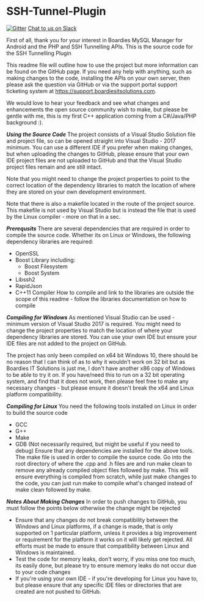 # SSH-Tunnel-Plugin

[![Gitter](https://badges.gitter.im/SSH-Tunnel-Plugin-for-Boardies-MySQL-Manager1/Lobby.svg)](https://gitter.im/SSH-Tunnel-Plugin-for-Boardies-MySQL-Manager1/Lobby?utm_source=badge&utm_medium=badge&utm_campaign=pr-badge&utm_content=badge)
[Chat to us on Slack](https://join.slack.com/t/boardiesitsolutions/shared_invite/enQtMjQ2MTQ2OTIzOTI1LTJkYjQ5Zjc1ZjZmNDQ0MGQ3ZjM1NDFlZTI5ZmE3NjQ1ZjRkOTQ1NTliMmI0ZTMyOTViNWJkMWQ0NWUyM2Q2MjQ)

First of all, thank you for your interest in Boardies MySQL Manager for Android and the PHP and SSH Tunnelling APIs. This is the source code for the SSH Tunnelling Plugin

This readme file will outline how to use the project but more information can be found on the GitHub page. If you need
any help with anything, such as making changes to the code, installing the APIs on your own server, then please ask the question
via GitHub or via the support portal support ticketing system at https://support.boardiesitsolutions.com. 

We would love to hear your feedback and see what changes and enhancements the open source community wish to make, but please be gentle with me,
this is my first C++ application coming from a C#/Java/PHP background :). 

***Using the Source Code***
The project consists of a Visual Studio Solution file and project file, so can be opened straight into Visual Studio - 2017 minimum. 
You can use a different IDE if you prefer when making changes, but when uploading the changes to GitHub, please ensure that your own IDE
project files are not uploaded to GitHub and that the Visual Studio project files remain and are still intact. 

Note that you might need to change the project properties to point to the correct location of the dependency libraries to 
match the location of where they are stored on your own development environment. 

Note that there is also a makefile located in the route of the project source. This makefile is not used by Visual Studio but is instead the file 
that is used by the Linux compiler - more on that in a sec.

***Prerequsits***
There are several dependencies that are required in order to compile the source code. 
Whether its on Linux or Windows, the following dependency libraries are required:
- OpenSSL
- Boost Library including:
	- Boost Filesystem
	- Boost System
- Libssh2
- RapidJson
- C++11 Compiler
How to compile and link to the libraries are outside the scope of this readme - follow the libraries documentation on how to compile

***Compiling for Windows***
As mentioned Visual Studio can be used - minimum version of Visual Studio 2017 is required. You might need to change the project properties to match the location
of where your dependency libraries are stored. You can use your own IDE but ensure your IDE files are not added to the project on GitHub. 

The project has only been compiled on x64 bit Windows 10, there should be no reason that I can think of as to why it wouldn't work on 32 bit but as Boardies IT Solutions 
is just me, I don't have another x86 copy of Windows to be able to try it on. If you have/need this to run on a 32 bit operating system, and find that it does not work, then
please feel free to make any necessary changes - but please ensure it doesn't break the x64 and Linux platform compatibility. 

***Compiling for Linux***
You need the following tools installed on Linux in order to build the source code
- GCC
- G++
- Make
- GDB (Not necessarily required, but might be useful if you need to debug)
Ensure that any dependencies are installed for the above tools. 
The make file is used in order to compile the source code. Go into the root directory of where the .cpp and .h files are and run make clean to remove any already compiled object files
followed by make. This will ensure everything is compiled from scratch, while just make changes to the code, you can just run make to compile what's changed instead of make clean followed 
by make. 

***Notes About Making Changes***
In order to push changes to GitHub, you must follow the points below otherwise the change might be rejected
- Ensure that any changes do not break compatibility between the Windows and Linux platforms, if a change is made, that is only supported on 1 particular platform,
unless it provides a big improvement or requirement for the platform it works on it will likely get rejected. All efforts must be made to ensure that compatibility
between Linux and Windows is maintained.
- Test the code for memory leaks, don't worry, if you miss one too much, its easily done, but please try to ensure memory leaks do not occur due to your code changes
- If you're using your own IDE - if you're developing for Linux you have to, but please ensure that any specific IDE files or directories that are created are not pushed
to GitHub. 
